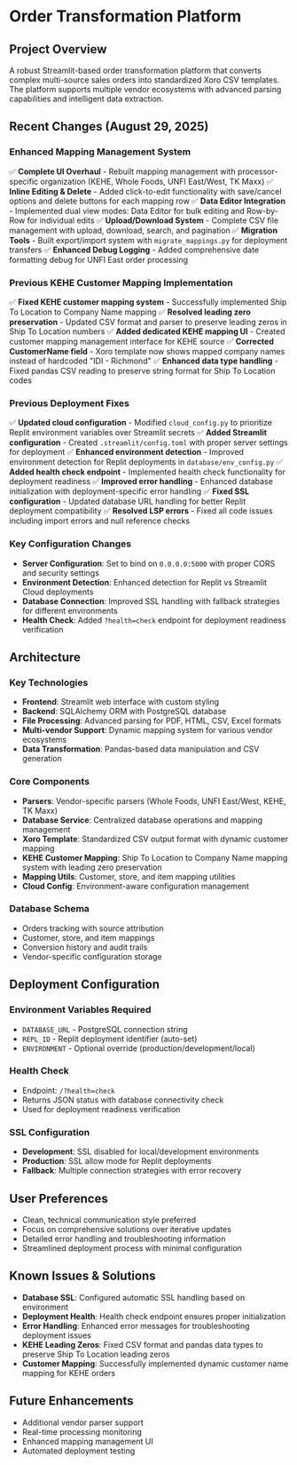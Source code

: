 # Order Transformation Platform

## Project Overview
A robust Streamlit-based order transformation platform that converts complex multi-source sales orders into standardized Xoro CSV templates. The platform supports multiple vendor ecosystems with advanced parsing capabilities and intelligent data extraction.

## Recent Changes (August 29, 2025)

### Enhanced Mapping Management System
✅ **Complete UI Overhaul** - Rebuilt mapping management with processor-specific organization (KEHE, Whole Foods, UNFI East/West, TK Maxx)
✅ **Inline Editing & Delete** - Added click-to-edit functionality with save/cancel options and delete buttons for each mapping row
✅ **Data Editor Integration** - Implemented dual view modes: Data Editor for bulk editing and Row-by-Row for individual edits
✅ **Upload/Download System** - Complete CSV file management with upload, download, search, and pagination
✅ **Migration Tools** - Built export/import system with `migrate_mappings.py` for deployment transfers
✅ **Enhanced Debug Logging** - Added comprehensive date formatting debug for UNFI East order processing

### Previous KEHE Customer Mapping Implementation
✅ **Fixed KEHE customer mapping system** - Successfully implemented Ship To Location to Company Name mapping
✅ **Resolved leading zero preservation** - Updated CSV format and parser to preserve leading zeros in Ship To Location numbers
✅ **Added dedicated KEHE mapping UI** - Created customer mapping management interface for KEHE source
✅ **Corrected CustomerName field** - Xoro template now shows mapped company names instead of hardcoded "IDI - Richmond"
✅ **Enhanced data type handling** - Fixed pandas CSV reading to preserve string format for Ship To Location codes

### Previous Deployment Fixes
✅ **Updated cloud configuration** - Modified `cloud_config.py` to prioritize Replit environment variables over Streamlit secrets
✅ **Added Streamlit configuration** - Created `.streamlit/config.toml` with proper server settings for deployment
✅ **Enhanced environment detection** - Improved environment detection for Replit deployments in `database/env_config.py`
✅ **Added health check endpoint** - Implemented health check functionality for deployment readiness
✅ **Improved error handling** - Enhanced database initialization with deployment-specific error handling
✅ **Fixed SSL configuration** - Updated database URL handling for better Replit deployment compatibility
✅ **Resolved LSP errors** - Fixed all code issues including import errors and null reference checks

### Key Configuration Changes
- **Server Configuration**: Set to bind on `0.0.0.0:5000` with proper CORS and security settings
- **Environment Detection**: Enhanced detection for Replit vs Streamlit Cloud deployments
- **Database Connection**: Improved SSL handling with fallback strategies for different environments
- **Health Check**: Added `?health=check` endpoint for deployment readiness verification

## Architecture

### Key Technologies
- **Frontend**: Streamlit web interface with custom styling
- **Backend**: SQLAlchemy ORM with PostgreSQL database
- **File Processing**: Advanced parsing for PDF, HTML, CSV, Excel formats
- **Multi-vendor Support**: Dynamic mapping system for various vendor ecosystems
- **Data Transformation**: Pandas-based data manipulation and CSV generation

### Core Components
- **Parsers**: Vendor-specific parsers (Whole Foods, UNFI East/West, KEHE, TK Maxx)
- **Database Service**: Centralized database operations and mapping management
- **Xoro Template**: Standardized CSV output format with dynamic customer mapping
- **KEHE Customer Mapping**: Ship To Location to Company Name mapping system with leading zero preservation
- **Mapping Utils**: Customer, store, and item mapping utilities
- **Cloud Config**: Environment-aware configuration management

### Database Schema
- Orders tracking with source attribution
- Customer, store, and item mappings
- Conversion history and audit trails
- Vendor-specific configuration storage

## Deployment Configuration

### Environment Variables Required
- `DATABASE_URL` - PostgreSQL connection string
- `REPL_ID` - Replit deployment identifier (auto-set)
- `ENVIRONMENT` - Optional override (production/development/local)

### Health Check
- Endpoint: `/?health=check`
- Returns JSON status with database connectivity check
- Used for deployment readiness verification

### SSL Configuration
- **Development**: SSL disabled for local/development environments
- **Production**: SSL allow mode for Replit deployments
- **Fallback**: Multiple connection strategies with error recovery

## User Preferences
- Clean, technical communication style preferred
- Focus on comprehensive solutions over iterative updates
- Detailed error handling and troubleshooting information
- Streamlined deployment process with minimal configuration

## Known Issues & Solutions
- **Database SSL**: Configured automatic SSL handling based on environment
- **Deployment Health**: Health check endpoint ensures proper initialization
- **Error Handling**: Enhanced error messages for troubleshooting deployment issues
- **KEHE Leading Zeros**: Fixed CSV format and pandas data types to preserve Ship To Location leading zeros
- **Customer Mapping**: Successfully implemented dynamic customer name mapping for KEHE orders

## Future Enhancements
- Additional vendor parser support
- Real-time processing monitoring
- Enhanced mapping management UI
- Automated deployment testing
